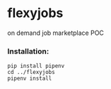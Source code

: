 # flexyjobs
on demand job marketplace POC

### Installation:
```
pip install pipenv
cd ../flexyjobs
pipenv install
```
